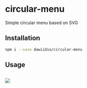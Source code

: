 # circular-menu
Simple circular menu based on SVG

## Installation
```bash
npm i --save dawiidio/circular-menu
```
## Usage
```javascript

```


![](https://user-images.githubusercontent.com/7998389/34531622-37467548-f0b3-11e7-8d98-55ab43982525.png)
